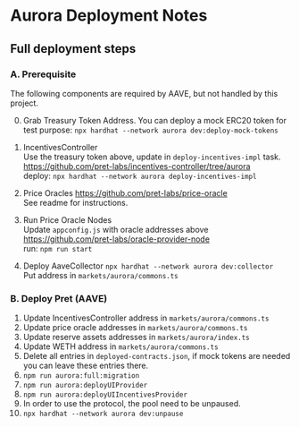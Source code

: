 # Aurora Deployment Notes

## Full deployment steps

### A. Prerequisite 
The following components are required by AAVE, but not handled by this project.      

0. Grab Treasury Token Address. You can deploy a mock ERC20 token for test purpose:
  `npx hardhat --network aurora dev:deploy-mock-tokens`

1. IncentivesController       
  Use the treasury token above, update in `deploy-incentives-impl` task.
  https://github.com/pret-labs/incentives-controller/tree/aurora      
  deploy: `npx hardhat --network aurora deploy-incentives-impl`

2. Price Oracles
  https://github.com/pret-labs/price-oracle              
  See readme for instructions.

3. Run Price Oracle Nodes         
  Update `appconfig.js` with oracle addresses above     
  https://github.com/pret-labs/oracle-provider-node       
  run: `npm run start`

4. Deploy AaveCollector
   `npx hardhat --network aurora dev:collector`      
   Put address in `markets/aurora/commons.ts`

### B. Deploy Pret (AAVE)
1. Update IncentivesController address in `markets/aurora/commons.ts`
2. Update price oracle addresses in `markets/aurora/commons.ts`
3. Update reserve assets addresses in `markets/aurora/index.ts`
4. Update WETH address in `markets/aurora/commons.ts`
5. Delete all entries in `deployed-contracts.json`, if mock tokens are needed you can leave these entries there.
6. `npm run aurora:full:migration`
7. `npm run aurora:deployUIProvider`
8. `npm run aurora:deployUIIncentivesProvider`
9. In order to use the protocol, the pool need to be unpaused.
10. `npx hardhat --network aurora dev:unpause`
